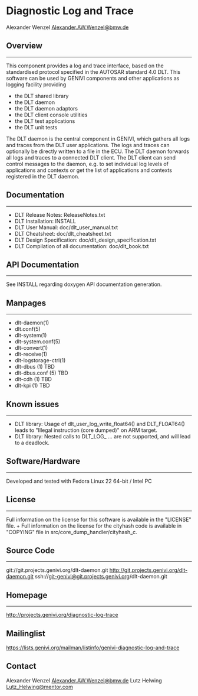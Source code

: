 # Diagnostic Log and Trace

Alexander Wenzel <Alexander.AW.Wenzel@bmw.de>

## Overview
----
This component provides a log and trace interface, based on the
standardised protocol specified in the AUTOSAR standard 4.0 DLT.
This software can be used by GENIVI components and other applications as
logging facility providing

- the DLT shared library
- the DLT daemon
- the DLT daemon adaptors
- the DLT client console utilities
- the DLT test applications
- the DLT unit tests

The DLT daemon is the central component in GENIVI, which gathers all
logs and traces from the DLT user applications. The logs and traces
can optionally be directly written to a file in the ECU. The DLT daemon
forwards all logs and traces to a connected DLT client.
The DLT client can send control messages to the daemon, e.g. to set
individual log levels of applications and contexts or get the list of
applications and contexts registered in the DLT daemon.

## Documentation
----
- DLT Release Notes: ReleaseNotes.txt
- DLT Installation: INSTALL
- DLT User Manual: doc/dlt_user_manual.txt
- DLT Cheatsheet: doc/dlt_cheatsheet.txt
- DLT Design Specification: doc/dlt_design_specification.txt
- DLT Compilation of all documentation: doc/dlt_book.txt

## API Documentation
----
See INSTALL regarding doxygen API documentation generation.

## Manpages
----
- dlt-daemon(1)
- dlt.conf(5)
- dlt-system(1)
- dlt-system.conf(5)
- dlt-convert(1)
- dlt-receive(1)
- dlt-logstorage-ctrl(1)
- dlt-dbus (1)      TBD
- dlt-dbus.conf (5) TBD
- dlt-cdh (1)       TBD
- dlt-kpi (1)       TBD

## Known issues
------------
- DLT library: Usage of dlt_user_log_write_float64() and DLT_FLOAT64() leads to "Illegal instruction (core dumped)" on ARM target.
- DLT library: Nested calls to DLT_LOG_ ... are not supported, and will lead to a deadlock.

## Software/Hardware
-----------------
Developed and tested with Fedora Linux 22 64-bit / Intel PC

## License
-------
Full information on the license for this software is available in the "LICENSE" file. +
Full information on the license for the cityhash code is available in "COPYING" file in src/core_dump_handler/cityhash_c.

## Source Code
-----------
git://git.projects.genivi.org/dlt-daemon.git
http://git.projects.genivi.org/dlt-daemon.git
ssh://git-genivi@git.projects.genivi.org/dlt-daemon.git

## Homepage
--------
http://projects.genivi.org/diagnostic-log-trace

Mailinglist
-----------
https://lists.genivi.org/mailman/listinfo/genivi-diagnostic-log-and-trace

Contact
-------
Alexander Wenzel <Alexander.AW.Wenzel@bmw.de>
Lutz Helwing <Lutz_Helwing@mentor.com>

